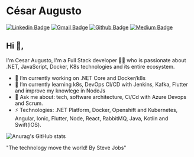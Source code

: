 # César Augusto
[![Linkedin Badge](https://img.shields.io/badge/-cesaragsilva-blue?style=flat-square&logo=Linkedin&logoColor=white&link=https://www.linkedin.com/in/c%C3%A9sar-augusto-02555125/)](https://www.linkedin.com/in/c%C3%A9sar-augusto-02555125/)
[![Gmail Badge](https://img.shields.io/badge/-educadorcesar@gmail.com-c14438?style=flat-square&logo=Gmail&logoColor=white&link=mailto:educador.cesar@gmail.com)](mailto:educador.cesar@gmail.com)
[![Github Badge](https://img.shields.io/badge/-Github-000?style=flat-square&logo=Github&logoColor=white&link=https://github.com/Cesaragsilva)](https://github.com/Cesaragsilva)
[![Medium Badge](https://img.shields.io/badge/-Medium-000?style=flat-square&logo=Medium&logoColor=white&link=https://medium.com/@educador.cesar)](https://medium.com/@educador.cesar) 

## Hi 👋, 
I'm Cesar Augusto, I'm a Full Stack developer 👨‍💻 who is passionate about .NET, JavaScript, Docker, K8s technologies and its entire ecosystem. 

- 🔭 I’m currently working on .NET Core and Docker/k8s
- 🌱 I’m currently learning k8s, DevOps CI/CD with Jenkins, Kafka, Flutter and improve my knowlege in NodeJs
- 💬 Ask me about: tech, software architecture, Ci/Cd with Azure Devops and Scrum.
- ⚡ Technologies: .NET Platform, Docker, Openshift and Kubernetes, Angular, Ionic, Flutter, Node, React, RabbitMQ, Java, Kotlin and Swift(IOS).

![Anurag's GitHub stats](https://github-readme-stats.vercel.app/api?username=cesaragsilva&show_icons=true&theme=radical)

"The technology move the world! By Steve Jobs" 
